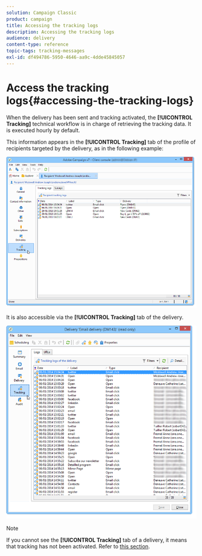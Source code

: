 ```yaml
---
solution: Campaign Classic
product: campaign
title: Accessing the tracking logs
description: Accessing the tracking logs
audience: delivery
content-type: reference
topic-tags: tracking-messages
exl-id: df494786-5950-4646-aa9c-4dde45845057
---
```

# Access the tracking logs{#accessing-the-tracking-logs}

When the delivery has been sent and tracking activated, the **[!UICONTROL Tracking]** technical workflow is in charge of retrieving the tracking data. It is executed hourly by default.

This information appears in the **[!UICONTROL Tracking]** tab of the profile of recipients targeted by the delivery, as in the following example:

![](assets/s_ncs_user_select_tracking_tab_from_recipient.png)

It is also accessible via the **[!UICONTROL Tracking]** tab of the delivery.

![](assets/s_ncs_user_select_tracking_tab_from_del.png)

>[!NOTE]
>
>If you cannot see the **[!UICONTROL Tracking]** tab of a delivery, it means that tracking has not been activated. Refer to [this section](../../delivery/using/how-to-configure-tracked-links.md).
